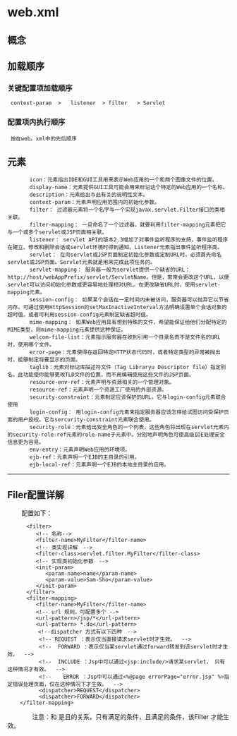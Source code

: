 # web.xml

## 概念
     
## 加载顺序

### 关键配置项加载顺序
 
     context-param  >   listener  > filter   > Servlet
     
###  配置项内执行顺序
   
     按在web。xml中的先后顺序

## 元素


           icon：元素指出IDE和GUI工具用来表示Web应用的一个和两个图像文件的位置。
           display-name：元素提供GUI工具可能会用来标记这个特定的Web应用的一个名称。
           description：元素给出与此有关的说明性文本。
           context-param：元素声明应用范围内的初始化参数。
           filter： 过滤器元素将一个名字与一个实现javax.servlet.Filter接口的类相关联。
           filter-mapping： 一旦命名了一个过滤器，就要利用filter-mapping元素把它与一个或多个servlet或JSP页面相关联。
           listener： servlet API的版本2.3增加了对事件监听程序的支持，事件监听程序在建立、修改和删除会话或servlet环境时得到通知。Listener元素指出事件监听程序类。
           servlet： 在向servlet或JSP页面制定初始化参数或定制URL时，必须首先命名servlet或JSP页面。Servlet元素就是用来完成此项任务的。
           servlet-mapping： 服务器一般为servlet提供一个缺省的URL：http://host/webAppPrefix/servlet/ServletName。但是，常常会更改这个URL，以便servlet可以访问初始化参数或更容易地处理相对URL。在更改缺省URL时，使用servlet-mapping元素。
           session-config： 如果某个会话在一定时间内未被访问，服务器可以抛弃它以节省内存。可通过使用HttpSession的setMaxInactiveInterval方法明确设置单个会话对象的超时值，或者可利用session-config元素制定缺省超时值。
           mime-mapping： 如果Web应用具有想到特殊的文件，希望能保证给他们分配特定的MIME类型，则mime-mapping元素提供这种保证。
           welcom-file-list：元素指示服务器在收到引用一个目录名而不是文件名的URL时，使用哪个文件。
           error-page：元素使得在返回特定HTTP状态代码时，或者特定类型的异常被抛出时，能够制定将要显示的页面。
           taglib：元素对标记库描述符文件（Tag Libraryu Descriptor file）指定别名。此功能使你能够更改TLD文件的位置，而不用编辑使用这些文件的JSP页面。
           resource-env-ref：元素声明与资源相关的一个管理对象。
           resource-ref：元素声明一个资源工厂使用的外部资源。
           security-constraint：元素制定应该保护的URL。它与login-config元素联合使用
           login-config： 用login-config元素来指定服务器应该怎样给试图访问受保护页面的用户授权。它与sercurity-constraint元素联合使用。
           security-role：元素给出安全角色的一个列表，这些角色将出现在servlet元素内的security-role-ref元素的role-name子元素中。分别地声明角色可使高级IDE处理安全信息更为容易。
           env-entry：元素声明Web应用的环境项。
           ejb-ref：元素声明一个EJB的主目录的引用。
           ejb-local-ref：元素声明一个EJB的本地主目录的应用。
---
## Filer配置详解
　　
      配置如下：


          <filter>
             <!-- 名称-->
             <filter-name>MyFilter</filter-name>
             <!-- 类实现详解　-->
             <filter-class>servlet.filter.MyFilter</filter-class>
             <!-- 实现类初始化参数　-->
             <init-param>
                <param-name>name</param-name>
                <param-value>Sam-Sho</param-value>
             </init-param>
          </filter>
          <filter-mapping>
             <filter-name>MyFilter</filter-name>
             <!-- url 规则，可配置多个 -->
             <url-pattern>/jsp/*</url-pattern>
             <url-pattern> *.do</url-pattern>
            　<!--dispatcher 方式有以下四种　-->
              <!-- REQUEST ：表示仅当直接请求servlet时才生效。  -->
              <!--  FORWARD ：表示仅当某servlet通过forward转发到该servlet时才生效。  -->
              <!--  INCLUDE ：Jsp中可以通过<jsp:include/>请求某servlet， 只有这种情况才有效。  -->
              <!-- 　 ERROR ：Jsp中可以通过<%@page errorPage="error.jsp" %>指定错误处理页面，仅在这种情况下才生效。  -->　　　　　　
              <dispatcher>REQUEST</dispatcher>
              <dispatcher>FORWARD</dispatcher>
        </filter-mapping>


　　　　注意：<url-pattern>和<dispatcher> 是且的关系，只有满足<url-pattern>的条件，且满足<dispatcher>的条件，该Filter 才能生效。

　　
　　　